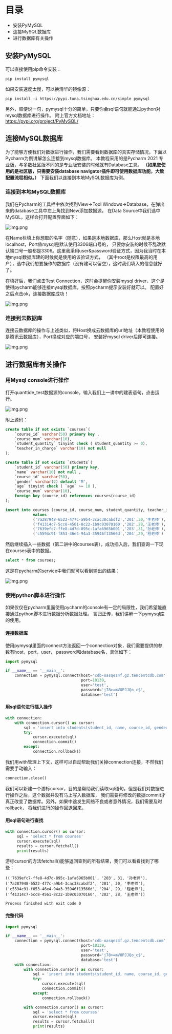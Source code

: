 # 目录
- 安装PyMySQL
- 连接MySQL数据库
- 进行数据库有关操作

## 安装PyMySQL
可以直接使用pip命令安装：
```pycon
pip install pymysql
```
如果安装速度太慢，可以换清华的镜像源：
```pycon
pip install -i https://pypi.tuna.tsinghua.edu.cn/simple pymysql
```
另外，顺便说一句，pymysql十分的简单，只要你会sql语句就能通过python对mysql数据库进行操作。
附上官方文档地址：https://pypi.org/project/PyMySQL/

## 连接MySQL数据库
为了能够方便我们对数据进行操作，我们需要看到数据库的真实存储情况，下面以Pycharm为例讲解怎么连接到mysql数据库。
本教程采用的是Pycharm 2021 专业版，与多数社区版不同的是专业版安装的时候就有Database工具。
**（如果您使用的是社区版，只需要安装database navigator插件即可使用数据库功能，大致配置流程相似。）**
下面我们以连接到本地MySQL数据库为例。

### 连接到本地MySQL数据库
我们在Pycharm的工具栏中依次找到View->Tool Windows->Database，在弹出来的database工具中左上角找到New添加数据源，
在Data Source中我们选中MySQL，这样会打开配置界面如下：

![img.png](1_image/img_5.png)

在Name栏填上你想取的名字（随意），如果是本地数据库，那么Host就是本地localhost，Port值mysql是默认使用3306端口号的，
只要你安装的时候不乱改默认端口号一般都是3306。这里我采用user&password验证方式，因为我当时在本地mysql数据库建的时候就是使用的该验证方式，
（其中root是权限最高的用户），选中我们想要操作的数据库（没有建可以留空），这时我们填入的信息就好了。

在填好后，我们点击Test Connection，这时会提醒你安装mysql driver，这个是使得pycharm能够连接mysql数据库，按照pycharm提示安装好就可以。
配置好之后点击ok，连接数据库成功！

![img.png](1_image/img_6.png)

### 连接到云数据库
连接云数据库的操作与上述类似，将Host换成云数据库的url地址（本教程使用的是腾讯云数据库），Port换成对应的端口号，
安装好mysql driver后即可连接。

![img.png](1_image/img_7.png)

## 进行数据库有关操作
### 用Mysql console进行操作
打开quanttide_test数据源的console，输入我们上一讲中的建表语句，点击运行。

![img.png](1_image/img_8.png)

附上源码：
```sql
create table if not exists `courses`(
    `course_id` varchar(50) primary key ,
    `course_num` varchar(10),
    `student_quantity` tinyint check ( student_quantity >= 0),
    `teacher_in_charge` varchar(10) not null
);

create table if not exists `students`(
    `student_id` varchar(50) primary key,
    `name` varchar(10) not null ,
    `course_id` varchar(50),
    `gender` varchar(2) default 'M',
    `age` tinyint check ( `age` >= 18 ),
    `course_num` varchar(10),
    foreign key (course_id) references courses(course_id)
);

insert into courses (course_id, course_num, student_quantity, teacher_in_charge)
            values
            ('7a287948-6522-477c-a9b4-3cac38cabdf2','201',30,'李老师'),
            ('f41314c7-5cc8-4561-8c22-1b9c03070160','202',28,'王老师'),
            ('7639efc7-ffe8-4d7d-895c-1afa6965b001','203',31,'孙老师'),
            ('c5594c91-f853-46e4-94a3-35946f13566d','204',29,'程老师')
```

然后继续插入一些数据（第二讲中的courses表），成功插入后，我们查询一下现在courses表中的数据。

```sql
select * from courses;
```

这是在pycharm的service中我们就可以看到输出的结果：

![img.png](1_image/img_9.png)

### 使用python脚本进行操作
如果仅仅在pycharm里面使用pycharm的console有一定的局限性，我们希望能直接通过python脚本进行数据分析数据处理。
言归正传，我们讲解一下pymysql库的使用。

#### 连接数据库
使用pymysql里面的connect方法返回一个connection对象，我们需要提供的参数有host，port，user，
password和database名，具体如下：
```python
import pymysql

if __name__ == '__main__':
    connection = pymysql.connect(host='cdb-oasqez4f.gz.tencentcdb.com',
                                 port=10139,
                                 user='test',
                                 password='j78>=mVOPJJQo_c$',
                                 database='test')
```

#### 用sql语句进行插入操作
```python
with connection:
    with connection.cursor() as cursor:
        sql = 'insert into students(student_id, name, course_id, gender, age, course_num) VALUES  ("b0288ff3-c82b-44a0-8445-f94a7c71d12d", "小明", "7a287948-6522-477c-a9b4-3cac38cabdf2", "M", 20, "201");'
        try:
            cursor.execute(sql)
            connection.commit()
        except:
            connection.rollback()
```
我们用with管理上下文，这样可以自动帮助我们关掉connection连接，不然我们需要手动输入：
```python
connection.close()
```
我们可以新建一个游标cursor，目的是帮助我们读取sql语句。但是我们对数据进行操作之后，这个数据并没有马上写入数据库，
我们需要将修改的数据commit才真正改变了数据库。另外，如果中途发生网络不良或者意外情况，我们需要及时rollback，
将我们进行的操作回退回来。

#### 用sql语句进行查找
```python
with connection.cursor() as cursor:
     sql = 'select * from courses'
     cursor.execute(sql)
     results = cursor.fetchall()
     print(results)
```
游标cursor的方法fetchall()能够返回查到的所有结果，我们可以看看找到了哪些：
```pycon
(('7639efc7-ffe8-4d7d-895c-1afa6965b001', '203', 31, '孙老师'), ('7a287948-6522-477c-a9b4-3cac38cabdf2', '201', 30, '李老师'), ('c5594c91-f853-46e4-94a3-35946f13566d', '204', 29, '程老师'), ('f41314c7-5cc8-4561-8c22-1b9c03070160', '202', 28, '王老师'))

Process finished with exit code 0
```

#### 完整代码
```python
import pymysql

if __name__ == '__main__':
    connection = pymysql.connect(host='cdb-oasqez4f.gz.tencentcdb.com',
                                 port=10139,
                                 user='test',
                                 password='j78>=mVOPJJQo_c$',
                                 database='test')
    with connection:
        with connection.cursor() as cursor:
            sql = 'insert into students(student_id, name, course_id, gender, age, course_num) VALUES  ("b0288ff3-c82b-44a0-8445-f94a7c71d12d", "小明", "7a287948-6522-477c-a9b4-3cac38cabdf2", "M", 20, "201");'
            try:
                cursor.execute(sql)
                connection.commit()
            except:
                connection.rollback()

        with connection.cursor() as cursor:
            sql = 'select * from courses'
            cursor.execute(sql)
            results = cursor.fetchall()
            print(results)
```
